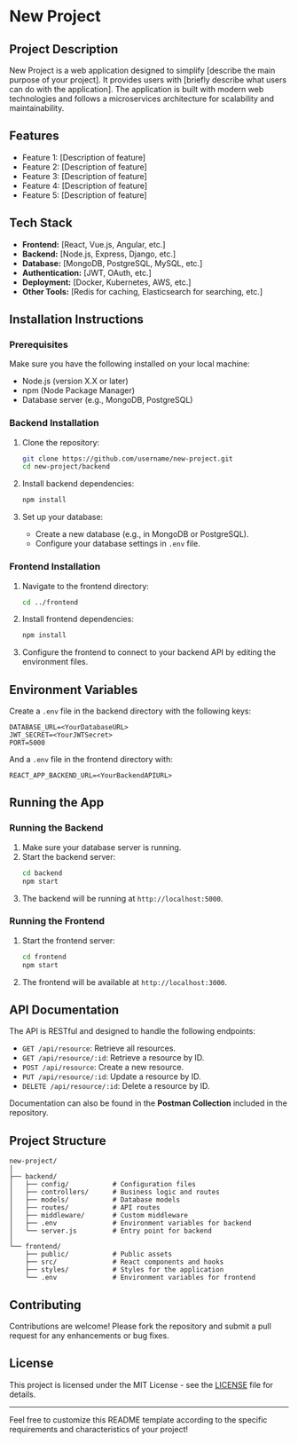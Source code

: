 # New Project

## Project Description
New Project is a web application designed to simplify [describe the main purpose of your project]. It provides users with [briefly describe what users can do with the application]. The application is built with modern web technologies and follows a microservices architecture for scalability and maintainability.

## Features
- Feature 1: [Description of feature]
- Feature 2: [Description of feature]
- Feature 3: [Description of feature]
- Feature 4: [Description of feature]
- Feature 5: [Description of feature]

## Tech Stack
- **Frontend:** [React, Vue.js, Angular, etc.]
- **Backend:** [Node.js, Express, Django, etc.]
- **Database:** [MongoDB, PostgreSQL, MySQL, etc.]
- **Authentication:** [JWT, OAuth, etc.]
- **Deployment:** [Docker, Kubernetes, AWS, etc.]
- **Other Tools:** [Redis for caching, Elasticsearch for searching, etc.]

## Installation Instructions

### Prerequisites
Make sure you have the following installed on your local machine:
- Node.js (version X.X or later)
- npm (Node Package Manager)
- Database server (e.g., MongoDB, PostgreSQL)

### Backend Installation
1. Clone the repository:
    ```bash
    git clone https://github.com/username/new-project.git
    cd new-project/backend
    ```

2. Install backend dependencies:
    ```bash
    npm install
    ```

3. Set up your database:
   - Create a new database (e.g., in MongoDB or PostgreSQL).
   - Configure your database settings in `.env` file.

### Frontend Installation
1. Navigate to the frontend directory:
    ```bash
    cd ../frontend
    ```

2. Install frontend dependencies:
    ```bash
    npm install
    ```

3. Configure the frontend to connect to your backend API by editing the environment files.

## Environment Variables
Create a `.env` file in the backend directory with the following keys:
```
DATABASE_URL=<YourDatabaseURL>
JWT_SECRET=<YourJWTSecret>
PORT=5000
```
And a `.env` file in the frontend directory with:
```
REACT_APP_BACKEND_URL=<YourBackendAPIURL>
```

## Running the App

### Running the Backend
1. Make sure your database server is running.
2. Start the backend server:
    ```bash
    cd backend
    npm start
    ```
3. The backend will be running at `http://localhost:5000`.

### Running the Frontend
1. Start the frontend server:
    ```bash
    cd frontend
    npm start
    ```
2. The frontend will be available at `http://localhost:3000`.

## API Documentation
The API is RESTful and designed to handle the following endpoints:

- `GET /api/resource`: Retrieve all resources.
- `GET /api/resource/:id`: Retrieve a resource by ID.
- `POST /api/resource`: Create a new resource.
- `PUT /api/resource/:id`: Update a resource by ID.
- `DELETE /api/resource/:id`: Delete a resource by ID.

Documentation can also be found in the **Postman Collection** included in the repository.

## Project Structure
```
new-project/
│
├── backend/
│   ├── config/           # Configuration files
│   ├── controllers/      # Business logic and routes
│   ├── models/           # Database models
│   ├── routes/           # API routes
│   ├── middleware/       # Custom middleware
│   ├── .env              # Environment variables for backend
│   └── server.js         # Entry point for backend
│
└── frontend/
    ├── public/           # Public assets
    ├── src/              # React components and hooks
    ├── styles/           # Styles for the application
    └── .env              # Environment variables for frontend
```

## Contributing
Contributions are welcome! Please fork the repository and submit a pull request for any enhancements or bug fixes.

## License
This project is licensed under the MIT License - see the [LICENSE](LICENSE) file for details.

---

Feel free to customize this README template according to the specific requirements and characteristics of your project!
